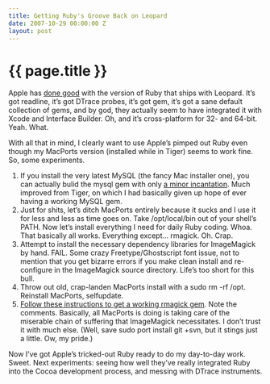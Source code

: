 ```yaml
---
title: Getting Ruby's Groove Back on Leopard
date: 2007-10-29 00:00:00 Z
layout: post
---
```


{{ page.title }}
================

Apple has [done good](http://trac.macosforge.org/projects/ruby/wiki/WhatsNewInLeopard) with the version of Ruby that ships with Leopard. It’s got readline, it’s got DTrace probes, it’s got gem, it’s got a sane default collection of gems, and by god, they actually seem to have integrated it with Xcode and Interface Builder. Oh, and it’s cross-platform for 32- and 64-bit. Yeah. What.

With all that in mind, I clearly want to use Apple’s pimped out Ruby even though my MacPorts version (installed while in Tiger) seems to work fine. So, some experiments.

1.  If you install the very latest MySQL (the fancy Mac installer one), you can actually bulid the mysql gem with only [a minor incantation](http://trac.macosforge.org/projects/ruby/wiki/Troubleshooting). Much improved from Tiger, on which I had basically given up hope of ever having a working MySQL gem.
2.  Just for shits, let’s ditch MacPorts entirely because it sucks and I use it for less and less as time goes on. Take /opt/local/bin out of your shell’s PATH. Now let’s install everything I need for daily Ruby coding. Whoa. That basically all works. Everything except… rmagick. Oh. Crap.
3.  Attempt to install the necessary dependency libraries for ImageMagick by hand. FAIL. Some crazy Freetype/Ghostscript font issue, not to mention that you get bizarre errors if you make clean install and re-configure in the ImageMagick source directory. Life’s too short for this bull.
4.  Throw out old, crap-landen MacPorts install with a sudo rm -rf /opt. Reinstall MacPorts, selfupdate.
5.  [Follow these instructions to get a working rmagick gem](http://nullstyle.com/2007/10/27/how-to-build-imagemagick-and-install-rmagick-with-macports-on-mac-os-x-leopard/). Note the comments. Basically, all MacPorts is doing is taking care of the miserable chain of suffering that ImageMagick necessitates. I don’t trust it with much else. (Well, save sudo port install git +svn, but it stings just a little. Ow, my pride.)

Now I’ve got Apple’s tricked-out Ruby ready to do my day-to-day work. Sweet. Next experiments: seeing how well they’ve really integrated Ruby into the Cocoa development process, and messing with DTrace instruments.
